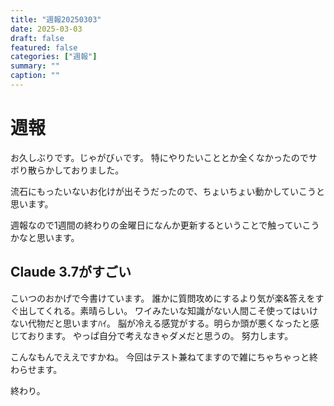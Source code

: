 ```yaml
---
title: "週報20250303"
date: 2025-03-03
draft: false 
featured: false 
categories: ["週報"]  
summary: "" 
caption: ""
---
```

# 週報

お久しぶりです。じゃがびぃです。
特にやりたいこととか全くなかったのでサボり散らかしておりました。

流石にもったいないお化けが出そうだったので、ちょいちょい動かしていこうと思います。

週報なので1週間の終わりの金曜日になんか更新するということで触っていこうかなと思います。

## Claude 3.7がすごい

こいつのおかげで今書けています。
誰かに質問攻めにするより気が楽&答えをすぐ出してくれる。素晴らしい。
ワイみたいな知識がない人間こそ使ってはいけない代物だと思いますﾊｲ。
脳が冷える感覚がする。明らか頭が悪くなったと感じております。
やっぱ自分で考えなきゃダメだと思うの。
努力します。

こんなもんでええですかね。
今回はテスト兼ねてますので雑にちゃちゃっと終わらせます。

終わり。
